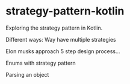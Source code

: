 # strategy-pattern-kotlin

Exploring the strategy pattern in Kotlin.


Different ways:
Way have multiple strategies

Elon musks approach 5 step design process...

Enums with strategy pattern

Parsing an object

